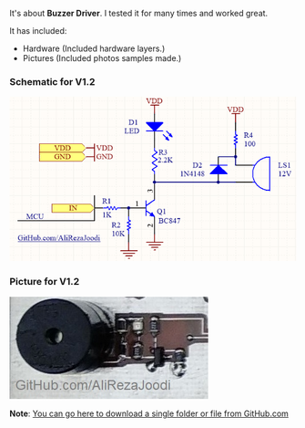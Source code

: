 It's about **Buzzer Driver**. I tested it for many times and worked great.

It has included:
- Hardware (Included hardware layers.)
- Pictures (Included photos samples made.)

### Schematic for V1.2
![](Hardware/V1.2.png?raw=true)

### Picture for V1.2
![](Pictures/V1.2.jpg?raw=true)

**Note**: [You can go here to download a single folder or file from GitHub.com](https://minhaskamal.github.io/DownGit/#/home)
